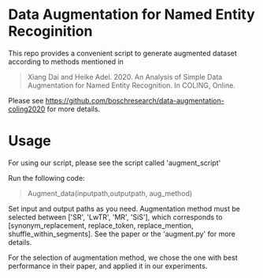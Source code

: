 # Data Augmentation for Named Entity Recoginition

This repo provides a convenient script to generate augmented dataset according to methods mentioned in 

> Xiang Dai and Heike Adel. 2020. An Analysis of Simple Data Augmentation for Named Entity Recognition. In COLING, Online.

Please see https://github.com/boschresearch/data-augmentation-coling2020 for more details.

# Usage

For using our script, please see the script called 'augment_script'

Run the following code:

> Augment_data(inputpath,outputpath, aug_method)

Set input and output paths as you need. Augmentation method must be selected between ['SR', 'LwTR', 'MR', 'SiS'], which corresponds to [synonym_replacement, replace_token, replace_mention, shuffle_within_segments]. See the paper or the 'augment.py' for more details.

For the selection of augmentation method, we chose the one with best performance in their paper, and applied it in our experiments.

